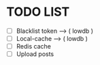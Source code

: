 # TODO LIST
- [ ] Blacklist token --> ( lowdb )
- [ ] Local-cache --> ( lowdb ) 	
- [ ] Redis cache
- [ ] Upload posts